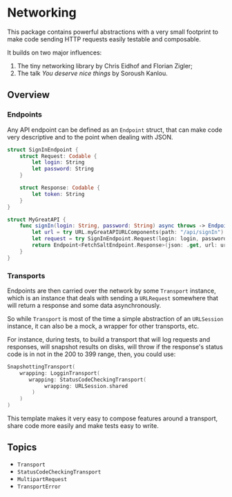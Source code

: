 # Networking

This package contains powerful abstractions with a very small footprint to make
code sending HTTP requests easily testable and composable.

It builds on two major influences:

1. The tiny networking library by Chris Eidhof and Florian Zigler;
1. The talk _You deserve nice things_ by Soroush Kanlou.

## Overview

### Endpoints

Any API endpoint can be defined as an `Endpoint` struct, that can make code very
descriptive and to the point when dealing with JSON.

```swift
struct SignInEndpoint {
    struct Request: Codable {
        let login: String
        let password: String
    }

    struct Response: Codable {
        let token: String
    }
}

struct MyGreatAPI {
    func signIn(login: String, password: String) async throws -> Endpoint<SignInEndpoint.Response> {
        let url = try URL.myGreatAPIURLComponents(path: "/api/signIn")
        let request = try SignInEndpoint.Request(login: login, password: password)
        return Endpoint<FetchSaltEndpoint.Response>(json: .get, url: url, body: body)
    }
}
```

### Transports

Endpoints are then carried over the network by some `Transport` instance, which
is an instance that deals with sending a `URLRequest` somewhere that will return
a response and some data asynchronously.

So while `Transport` is most of the time a simple abstraction of an `URLSession`
instance, it can also be a mock, a wrapper for other transports, etc.

For instance, during tests, to build a transport that will log requests and
responses, will snapshot results on disks, will throw if the response's status
code is in not in the 200 to 399 range, then, you could use:

```swift
SnapshottingTransport(
    wrapping: LogginTransport(
       wrapping: StatusCodeCheckingTransport(
            wrapping: URLSession.shared
        )
    )
)
```

This template makes it very easy to compose features around a transport, share
code more easily and make tests easy to write.

## Topics

- ``Transport``
- ``StatusCodeCheckingTransport``
- ``MultipartRequest``
- ``TransportError``